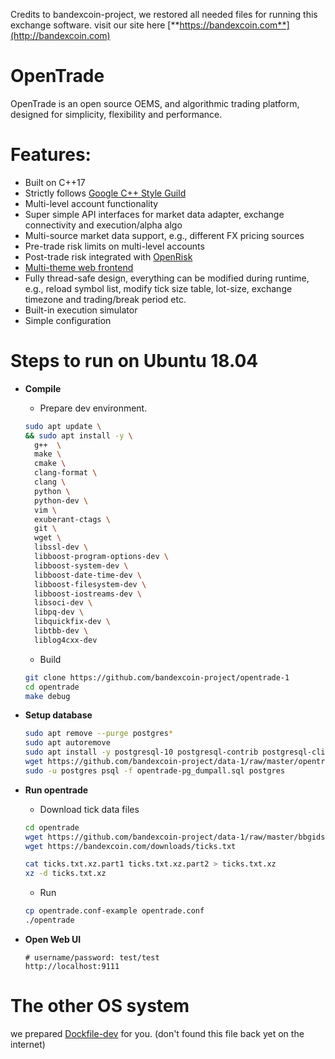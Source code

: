 Credits to bandexcoin-project, we restored all needed files for running this exchange software.
visit our site here
[**https://bandexcoin.com**](http://bandexcoin.com)
# OpenTrade
OpenTrade is an open source OEMS, and algorithmic trading platform, designed for simplicity, flexibility and performance. 

# Features:
* Built on C++17
* Strictly follows [Google C++ Style Guild](https://google.github.io/styleguide/cppguide.html)
* Multi-level account functionality
* Super simple API interfaces for market data adapter, exchange connectivity and execution/alpha algo
* Multi-source market data support, e.g., different FX pricing sources
* Pre-trade risk limits on multi-level accounts
* Post-trade risk integrated with [OpenRisk](https://github.com/opentradesolutions/openrisk)
* [Multi-theme web frontend](http://demo.opentradesolutions.com)
* Fully thread-safe design, everything can be modified during runtime, e.g., reload symbol list, modify tick size table, lot-size, exchange timezone and trading/break period etc.
* Built-in execution simulator
* Simple configuration

# Steps to run on Ubuntu 18.04
* **Compile**
  * Prepare dev environment.
  ```bash
  sudo apt update \
  && sudo apt install -y \
    g++  \
    make \
    cmake \
    clang-format \
    clang \
    python \
    python-dev \
    vim \
    exuberant-ctags \
    git \
    wget \
    libssl-dev \
    libboost-program-options-dev \
    libboost-system-dev \
    libboost-date-time-dev \
    libboost-filesystem-dev \
    libboost-iostreams-dev \
    libsoci-dev \
    libpq-dev \
    libquickfix-dev \
    libtbb-dev \
    liblog4cxx-dev
  ```
  * Build
  ```bash
  git clone https://github.com/bandexcoin-project/opentrade-1
  cd opentrade
  make debug
  ```
  
 * **Setup database**
   ```bash
   sudo apt remove --purge postgres*
   sudo apt autoremove
   sudo apt install -y postgresql-10 postgresql-contrib postgresql-client
   wget https://github.com/bandexcoin-project/data-1/raw/master/opentrade-pg_dumpall.sql
   sudo -u postgres psql -f opentrade-pg_dumpall.sql postgres
   ```
 
 * **Run opentrade**
   * Download tick data files
   ```bash
   cd opentrade
   wget https://github.com/bandexcoin-project/data-1/raw/master/bbgids.txt
   wget https://bandexcoin.com/downloads/ticks.txt
   
   cat ticks.txt.xz.part1 ticks.txt.xz.part2 > ticks.txt.xz
   xz -d ticks.txt.xz
   ```
   * Run
   ```Bash
   cp opentrade.conf-example opentrade.conf
   ./opentrade
   ```
   
 * **Open Web UI**
   ```
   # username/password: test/test
   http://localhost:9111
   ```
   
# The other OS system
  we prepared [Dockfile-dev](https://raw.githubusercontent.com/opentradesolutions/opentrade/master/Dockfile-dev) for you. (don't found this file back yet on the internet)
